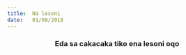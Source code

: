 ```yaml
---
title:  Na lesoni
date:   01/08/2018
---
```


### <center>Eda sa cakacaka tiko ena lesoni oqo</center>